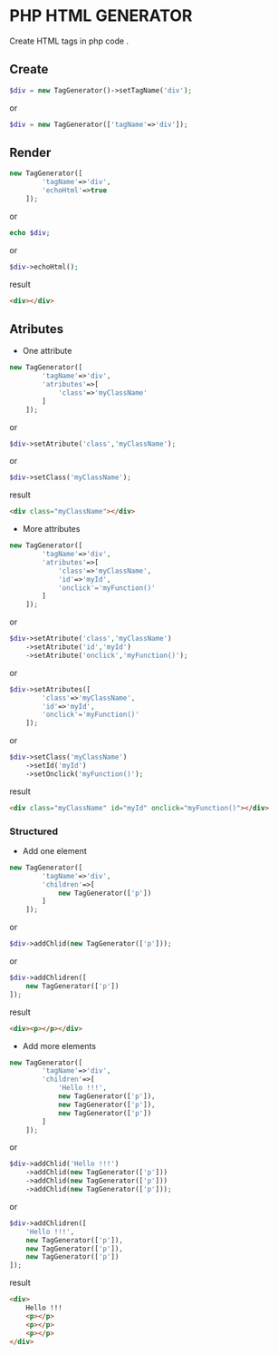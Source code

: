 # PHP HTML GENERATOR
Create HTML tags in php code .

## Create 

```php
$div = new TagGenerator()->setTagName('div');
```
or

```php
$div = new TagGenerator(['tagName'=>'div']);
```

## Render

```php
new TagGenerator([
        'tagName'=>'div',
        'echoHtml'=>true
    ]);
```
or
```php
echo $div;
```
or
```php
$div->echoHtml();
```

result

```html
<div></div>
```

## Atributes
* One attribute
```php
new TagGenerator([
        'tagName'=>'div',
        'atributes'=>[
            'class'=>'myClassName'
        ]
    ]);
```
or
```php
$div->setAtribute('class','myClassName');
```
or
```php
$div->setClass('myClassName');
```
result

```html
<div class="myClassName"></div>
```
* More attributes
```php
new TagGenerator([
        'tagName'=>'div',
        'atributes'=>[
            'class'=>'myClassName',
            'id'=>'myId',
            'onclick'='myFunction()'
        ]
    ]);
```
or
```php
$div->setAtribute('class','myClassName')
    ->setAtribute('id','myId')
    ->setAtribute('onclick','myFunction()');
```
or
```php
$div->setAtributes([
        'class'=>'myClassName',
        'id'=>'myId',
        'onclick'='myFunction()'
    ]);
```
or
```php
$div->setClass('myClassName')
    ->setId('myId')
    ->setOnclick('myFunction()');
```
result

```html
<div class="myClassName" id="myId" onclick="myFunction()"></div>
```

### Structured
* Add one element
```php
new TagGenerator([
        'tagName'=>'div',
        'children'=>[
            new TagGenerator(['p'])
        ]
    ]);
```
or
```php
$div->addChlid(new TagGenerator(['p']));
```
or
```php
$div->addChlidren([
    new TagGenerator(['p'])
]);
```
result

```html
<div><p></p></div>
```
* Add more elements
```php
new TagGenerator([
        'tagName'=>'div',
        'children'=>[
            'Hello !!!',
            new TagGenerator(['p']),
            new TagGenerator(['p']),
            new TagGenerator(['p'])
        ]
    ]);
```
or
```php
$div->addChlid('Hello !!!')
    ->addChlid(new TagGenerator(['p']))
    ->addChlid(new TagGenerator(['p']))
    ->addChlid(new TagGenerator(['p']));
```
or
```php
$div->addChlidren([
    'Hello !!!',
    new TagGenerator(['p']),
    new TagGenerator(['p']),
    new TagGenerator(['p'])
]);
```
result

```html
<div>
    Hello !!!
    <p></p>
    <p></p>
    <p></p>
</div>
```